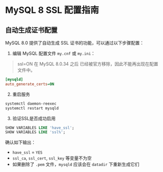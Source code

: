 # MySQL 8 SSL 配置指南

## 自动生成证书配置

MySQL 8.0 提供了自动生成 SSL 证书的功能，可以通过以下步骤配置：

1. 编辑 MySQL 配置文件 `my.cnf` 或 `my.ini`：
> ssl=ON 在 MySQL 8.0.34 之后 已经被官方移除，因此不能再出现在配置文件中。
```ini
[mysqld]
auto_generate_certs=ON
```
2. 重启服务
```bash
systemctl daemon-reexec
systemctl restart mysqld
```
3. 验证SSL是否成功启用
```sql
SHOW VARIABLES LIKE 'have_ssl';
SHOW VARIABLES LIKE 'ssl%';
```
确认如下输出：
- `have_ssl` = `YES`
- `ssl_ca`, `ssl_cert`, `ssl_key` 等变量不为空
- 如果删除了 `.pem` 文件，`mysqld` 应该会在 `datadir` 下重新生成它们

